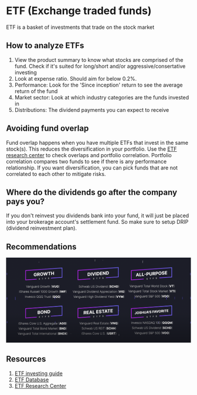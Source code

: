 # ETF (Exchange traded funds)

ETF is a basket of investments that trade on the stock market

## How to analyze ETFs

1. View the product summary to know what stocks are comprised of the fund. Check if it's suited for long/short and/or aggressive/consertative investing
2. Look at expense ratio. Should aim for below 0.2%.
3. Performance: Look for the 'Since inception' return to see the average return of the fund
4. Market sector: Look at which industry categories are the funds invested in
5. Distributions: The dividend payments you can expect to receive

## Avoiding fund overlap

Fund overlap happens when you have multiple ETFs that invest in the same stock(s). This reduces the diversification in your portfolio. Use the [ETF research center](https://www.etfrc.com/) to check overlaps and portfolio correlation. Portfolio correlation compares two funds to see if there is any performance relationship. If you want diversification, you can pick funds that are not correlated to each other to mitigate risks. 

## Where do the dividends go after the company pays you?

If you don't reinvest you dividends bank into your fund, it will just be placed into your brokerage account's settlement fund. So make sure to setup DRIP (dividend reinvestment plan).

## Recommendations

![etf recommendations](./etf-recommendations-v1.png)

## Resources

1. [ETF investing guide](https://www.youtube.com/watch?v=KCZJ6Ttsp-A)
2. [ETF Database](https://etfdb.com/)
3. [ETF Research Center](https://www.etfrc.com/)
